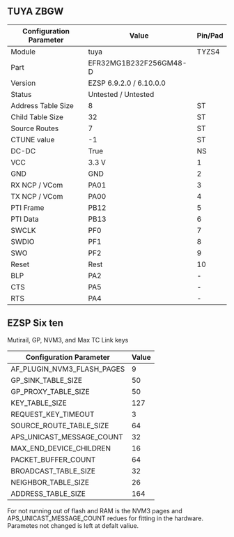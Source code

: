 ## TUYA ZBGW

Configuration Parameter | Value | Pin/Pad
-- | -- | --
Module | tuya | TYZS4
Part | EFR32MG1B232F256GM48-D
Version | EZSP 6.9.2.0 / 6.10.0.0
Status |  Untested / Untested
Address Table Size | 8 | ST
Child Table Size | 32 | ST
Source Routes | 7 | ST
CTUNE value | -1 | ST
DC-DC | True | NS
VCC | 3.3 V | 1
GND | GND| 2
RX NCP / VCom | PA01 | 3
TX NCP / VCom | PA00 | 4
PTI Frame | PB12 | 5
PTI Data | PB13 | 6
SWCLK | PF0 | 7
SWDIO | PF1 | 8
SWO | PF2 | 9
Reset | Rest | 10
BLP | PA2 | -
CTS | PA5 | -
RTS | PA4 | -

## EZSP Six ten 

Mutirail, GP, NVM3, and  Max TC Link keys

Configuration Parameter | Value | 
-- | -- | 
AF_PLUGIN_NVM3_FLASH_PAGES | 9
GP_SINK_TABLE_SIZE | 50
GP_PROXY_TABLE_SIZE | 50
KEY_TABLE_SIZE | 127
REQUEST_KEY_TIMEOUT | 3
SOURCE_ROUTE_TABLE_SIZE | 64
APS_UNICAST_MESSAGE_COUNT | 32
MAX_END_DEVICE_CHILDREN | 16
PACKET_BUFFER_COUNT | 64
BROADCAST_TABLE_SIZE | 32
NEIGHBOR_TABLE_SIZE | 26
ADDRESS_TABLE_SIZE | 164

For not running out of flash and RAM is the NVM3 pages and APS_UNICAST_MESSAGE_COUNT redues for fitting in the hardware.  
Parametes not changed is left at defalt valiue.  


